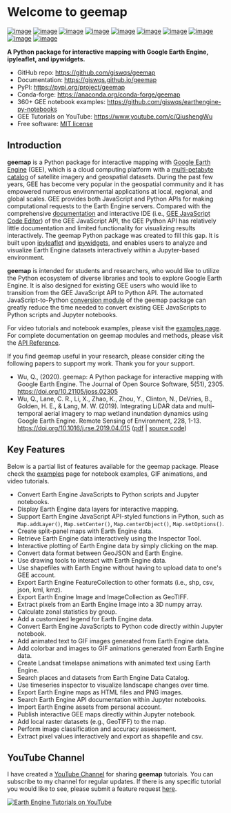 # Welcome to geemap

[![image](https://colab.research.google.com/assets/colab-badge.svg)](https://gishub.org/geemap-colab)
[![image](https://binder.pangeo.io/badge_logo.svg)](https://binder.pangeo.io/v2/gh/giswqs/geemap/master)
[![image](https://img.shields.io/pypi/v/geemap.svg)](https://pypi.python.org/pypi/geemap)
[![image](https://img.shields.io/conda/vn/conda-forge/geemap.svg)](https://anaconda.org/conda-forge/geemap)
[![image](https://pepy.tech/badge/geemap)](https://pepy.tech/project/geemap)
[![image](https://github.com/giswqs/geemap/workflows/docs/badge.svg)](https://giswqs.github.io/geemap)
[![image](https://github.com/giswqs/geemap/workflows/build/badge.svg)](https://github.com/giswqs/geemap/actions?query=workflow%3Abuild)
[![image](https://img.shields.io/badge/YouTube-Channel-red)](https://www.youtube.com/c/QiushengWu)
[![image](https://img.shields.io/twitter/follow/giswqs?style=social)](https://twitter.com/giswqs)
[![image](https://img.shields.io/badge/License-MIT-yellow.svg)](https://opensource.org/licenses/MIT)

**A Python package for interactive mapping with Google Earth Engine, ipyleaflet, and ipywidgets.**

* GitHub repo: <https://github.com/giswqs/geemap>
* Documentation: <https://giswqs.github.io/geemap>
* PyPI: <https://pypi.org/project/geemap>
* Conda-forge: <https://anaconda.org/conda-forge/geemap>
* 360+ GEE notebook examples: <https://github.com/giswqs/earthengine-py-notebooks>
* GEE Tutorials on YouTube: <https://www.youtube.com/c/QiushengWu>
* Free software: [MIT license](https://opensource.org/licenses/MIT)

## Introduction

**geemap** is a Python package for interactive mapping with [Google Earth Engine](https://earthengine.google.com/) (GEE), which is a cloud computing platform with a [multi-petabyte catalog](https://developers.google.com/earth-engine/datasets/) of satellite imagery and geospatial datasets. During the past few years, GEE has become very popular in the geospatial community and it has empowered numerous environmental applications at local, regional, and global scales. GEE provides both JavaScript and Python APIs for making computational requests to the Earth Engine servers. Compared with the comprehensive [documentation](https://developers.google.com/earth-engine) and interactive IDE (i.e., [GEE JavaScript Code Editor](https://code.earthengine.google.com/)) of the GEE JavaScript API, the GEE Python API has relatively little documentation and limited functionality for visualizing results interactively. The geemap Python package was created to fill this gap. It is built upon [ipyleaflet](https://github.com/jupyter-widgets/ipyleaflet) and [ipywidgets](https://github.com/jupyter-widgets/ipywidgets), and enables users to analyze and visualize Earth Engine datasets interactively within a Jupyter-based environment.

**geemap** is intended for students and researchers, who would like to utilize the Python ecosystem of diverse libraries and tools to explore Google Earth Engine. It is also designed for existing GEE users who would like to transition from the GEE JavaScript API to Python API. The automated JavaScript-to-Python [conversion module](https://github.com/giswqs/geemap/blob/master/geemap/conversion.py) of the geemap package can greatly reduce the time needed to convert existing GEE JavaScripts to Python scripts and Jupyter notebooks.

For video tutorials and notebook examples, please visit the [examples page](https://github.com/giswqs/geemap/tree/master/examples). For complete documentation on geemap modules and methods, please visit the [API Reference](https://giswqs.github.io/geemap/geemap/).

If you find geemap useful in your research, please consider citing the following papers to support my work. Thank you for your support.

* Wu, Q., (2020). geemap: A Python package for interactive mapping with Google Earth Engine. The Journal of Open Source Software, 5(51), 2305. <https://doi.org/10.21105/joss.02305>
* Wu, Q., Lane, C. R., Li, X., Zhao, K., Zhou, Y., Clinton, N., DeVries, B., Golden, H. E., & Lang, M. W. (2019). Integrating LiDAR data and multi-temporal aerial imagery to map wetland inundation dynamics using Google Earth Engine. Remote Sensing of Environment, 228, 1-13. <https://doi.org/10.1016/j.rse.2019.04.015> ([pdf](https://gishub.org/2019_rse) | [source code](https://doi.org/10.6084/m9.figshare.8864921))

## Key Features

Below is a partial list of features available for the geemap package. Please check the [examples](https://github.com/giswqs/geemap/tree/master/examples) page for notebook examples, GIF animations, and video tutorials.

* Convert Earth Engine JavaScripts to Python scripts and Jupyter notebooks.
* Display Earth Engine data layers for interactive mapping.
* Support Earth Engine JavaScript API-styled functions in Python, such as `Map.addLayer()`, `Map.setCenter()`, `Map.centerObject()`, `Map.setOptions()`.
* Create split-panel maps with Earth Engine data.
* Retrieve Earth Engine data interactively using the Inspector Tool.
* Interactive plotting of Earth Engine data by simply clicking on the map.
* Convert data format between GeoJSON and Earth Engine.
* Use drawing tools to interact with Earth Engine data.
* Use shapefiles with Earth Engine without having to upload data to one's GEE account.
* Export Earth Engine FeatureCollection to other formats (i.e., shp, csv, json, kml, kmz).
* Export Earth Engine Image and ImageCollection as GeoTIFF.
* Extract pixels from an Earth Engine Image into a 3D numpy array.
* Calculate zonal statistics by group.
* Add a customized legend for Earth Engine data.
* Convert Earth Engine JavaScripts to Python code directly within Jupyter notebook.
* Add animated text to GIF images generated from Earth Engine data.
* Add colorbar and images to GIF animations generated from Earth Engine data.
* Create Landsat timelapse animations with animated text using Earth Engine.
* Search places and datasets from Earth Engine Data Catalog.
* Use timeseries inspector to visualize landscape changes over time.
* Export Earth Engine maps as HTML files and PNG images.
* Search Earth Engine API documentation within Jupyter notebooks.
* Import Earth Engine assets from personal account.
* Publish interactive GEE maps directly within Jupyter notebook.
* Add local raster datasets (e.g., GeoTIFF) to the map.
* Perform image classification and accuracy assessment.
* Extract pixel values interactively and export as shapefile and csv.

## YouTube Channel

I have created a [YouTube Channel](https://www.youtube.com/c/QiushengWu) for sharing **geemap** tutorials. You can subscribe to my channel for regular updates. If there is any specific tutorial you would like to see, please submit a feature request [here](https://github.com/giswqs/geemap/issues). 

[![Earth Engine Tutorials on YouTube](https://wetlands.io/file/images/youtube.png)](https://www.youtube.com/c/QiushengWu)

